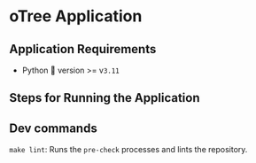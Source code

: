 # oTree Application


## Application Requirements
- Python 🐍 version >= v`3.11`

## Steps for Running the Application


## Dev commands
`make lint`: Runs the `pre-check` processes and lints the repository.
